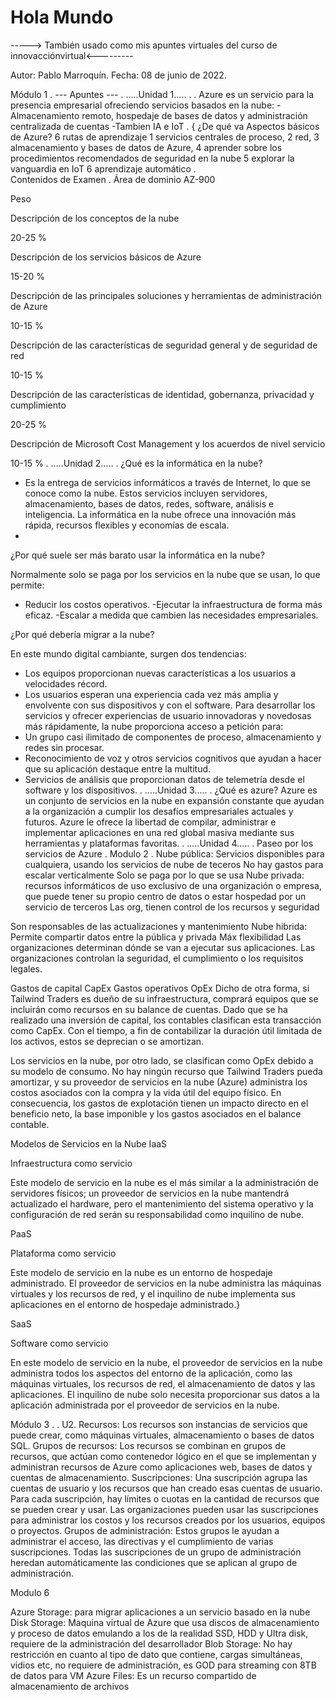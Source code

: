 # Hola Mundo
-----> También usado como mis apuntes virtuales del curso de innovacciónvirtual<---------

Autor: Pablo Marroquín.
Fecha: 08 de junio de 2022.

Módulo 1
.
--- Apuntes ---
.
.....Unidad 1.....
.
.
Azure es un servicio para la presencia empresarial ofreciendo servicios basados en la nube:
-Almacenamiento remoto, hospedaje de bases de datos y administración centralizada de cuentas
-Tambien IA e IoT
.
{ ¿De qué va Aspectos básicos de Azure?
6 rutas de aprendizaje 
1       servicios centrales de proceso,
 2      red,
  3     almacenamiento y bases de datos de Azure,
   4    aprender sobre los procedimientos recomendados de seguridad en la nube
    5   explorar la vanguardia en IoT
      6 aprendizaje automático
.      
Contenidos de Examen 
.
Área de dominio AZ-900

Peso

Descripción de los conceptos de la nube

20-25 %

Descripción de los servicios básicos de Azure

15-20 %

Descripción de las principales soluciones y herramientas de administración de Azure

10-15 %

Descripción de las características de seguridad general y de seguridad de red

10-15 %

Descripción de las características de identidad, gobernanza, privacidad y cumplimiento

20-25 %

Descripción de Microsoft Cost Management y los acuerdos de nivel servicio

10-15 %
.
.....Unidad 2.....
.
¿Qué es la informática en la nube?

-  Es la entrega de servicios informáticos a través de Internet, lo que se conoce como la nube. Estos servicios incluyen servidores, almacenamiento, bases de datos, redes, software, análisis e inteligencia. La informática en la nube ofrece una innovación más rápida, recursos flexibles y economías de escala.
-  
¿Por qué suele ser más barato usar la informática en la nube?

Normalmente solo se paga por los servicios en la nube que se usan, lo que permite:
- Reducir los costos operativos.
-Ejecutar la infraestructura de forma más eficaz.
-Escalar a medida que cambien las necesidades empresariales.

¿Por qué debería migrar a la nube?

En este mundo digital cambiante, surgen dos tendencias:
- Los equipos proporcionan nuevas características a los usuarios a velocidades récord.
- Los usuarios esperan una experiencia cada vez más amplia y envolvente con sus dispositivos y con el software.
Para desarrollar los servicios y ofrecer experiencias de usuario innovadoras y novedosas más rápidamente, la nube proporciona acceso a petición para:
- Un grupo casi ilimitado de componentes de proceso, almacenamiento y redes sin procesar.
- Reconocimiento de voz y otros servicios cognitivos que ayudan a hacer que su aplicación destaque entre la multitud.
- Servicios de análisis que proporcionan datos de telemetría desde el software y los dispositivos.
.
.....Unidad 3.....
.
¿Qué es azure?
Azure es un conjunto de servicios en la nube en expansión constante que ayudan a la organización a cumplir los desafíos empresariales actuales y futuros. Azure le ofrece la libertad de compilar, administrar e implementar aplicaciones en una red global masiva mediante sus herramientas y plataformas favoritas.
.
.....Unidad 4.....
.
Paseo por los servicios de Azure
.
Modulo 2
.
Nube pública: Servicios disponibles para cualquiera, usando los servicios de nube de teceros
No hay gastos para escalar verticalmente
Solo se paga por lo que se usa
Nube privada: recursos informáticos de uso exclusivo de una organización o empresa, que puede tener su propio centro de datos o estar hospedad por un servicio de terceros
Las org, tienen control de los recursos y seguridad


Son responsables de las actualizaciones y mantenimiento
Nube hibrida: Permite compartir datos entre la pública y privada
Máx flexibilidad
Las organizaciones determinan dónde se van a ejecutar sus aplicaciones.
Las organizaciones controlan la seguridad, el cumplimiento o los requisitos legales.

Gastos de capital CapEx
Gastos operativos OpEx
Dicho de otra forma, si Tailwind Traders es dueño de su infraestructura, comprará equipos que se incluirán como recursos en su balance de cuentas. Dado que se ha realizado una inversión de capital, los contables clasifican esta transacción como CapEx. Con el tiempo, a fin de contabilizar la duración útil limitada de los activos, estos se deprecian o se amortizan.

Los servicios en la nube, por otro lado, se clasifican como OpEx debido a su modelo de consumo. No hay ningún recurso que Tailwind Traders pueda amortizar, y su proveedor de servicios en la nube (Azure) administra los costos asociados con la compra y la vida útil del equipo físico. En consecuencia, los gastos de explotación tienen un impacto directo en el beneficio neto, la base imponible y los gastos asociados en el balance contable.

Modelos de Servicios en la Nube
IaaS

Infraestructura como servicio

Este modelo de servicio en la nube es el más similar a la administración de servidores físicos; un proveedor de servicios en la nube mantendrá actualizado el hardware, pero el mantenimiento del sistema operativo y la configuración de red serán su responsabilidad como inquilino de nube.

PaaS

Plataforma como servicio

Este modelo de servicio en la nube es un entorno de hospedaje administrado. El proveedor de servicios en la nube administra las máquinas virtuales y los recursos de red, y el inquilino de nube implementa sus aplicaciones en el entorno de hospedaje administrado.}

SaaS

Software como servicio

En este modelo de servicio en la nube, el proveedor de servicios en la nube administra todos los aspectos del entorno de la aplicación, como las máquinas virtuales, los recursos de red, el almacenamiento de datos y las aplicaciones. El inquilino de nube solo necesita proporcionar sus datos a la aplicación administrada por el proveedor de servicios en la nube.


Módulo 3
.
.
U2.
 Recursos: Los recursos son instancias de servicios que puede crear, como máquinas virtuales, almacenamiento o bases de datos SQL.
 Grupos de recursos: Los recursos se combinan en grupos de recursos, que actúan como contenedor lógico en el que se implementan y administran recursos de Azure como aplicaciones web, bases de datos y cuentas de almacenamiento.
 Suscripciones: Una suscripción agrupa las cuentas de usuario y los recursos que han creado esas cuentas de usuario. Para cada suscripción, hay límites o cuotas en la cantidad de recursos que se pueden crear y usar. Las organizaciones pueden usar las suscripciones para administrar los costos y los recursos creados por los usuarios, equipos o proyectos.
 Grupos de administración: Estos grupos le ayudan a administrar el acceso, las directivas y el cumplimiento de varias suscripciones. Todas las suscripciones de un grupo de administración heredan automáticamente las condiciones que se aplican al grupo de administración.

Modulo 6

Azure Storage: para migrar aplicaciones a un servicio basado en la nube
Disk Storage: Maquina virtual de Azure que usa discos de almacenamiento y proceso de datos emulando a los de la realidad SSD, HDD y Ultra disk, requiere de la administración del desarrollador
Blob Storage: No hay restricción en cuanto al tipo de dato que contiene, cargas simultáneas, vidios etc, no requiere de administración, es GOD para streaming con 8TB de datos para VM
Azure Files: Es un recurso compartido de almacenamiento de archivos
